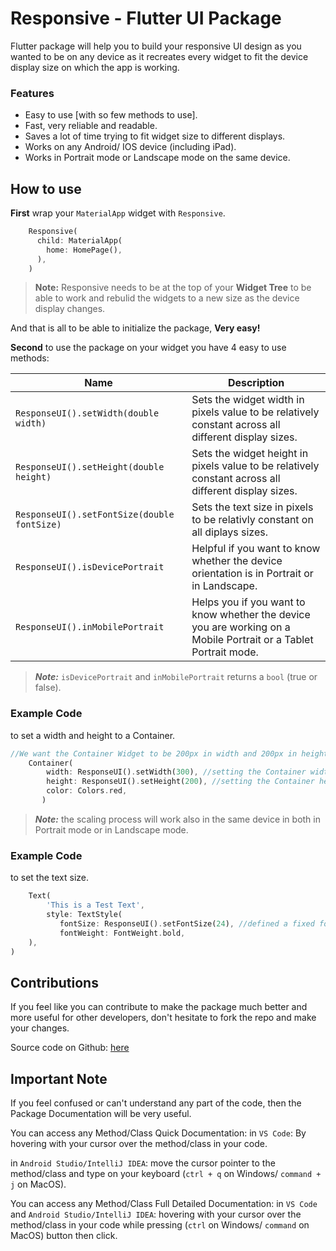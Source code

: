 # Responsive - Flutter UI Package

Flutter package will help you to build  your responsive UI design as you wanted to be on any device as it recreates every widget to fit the device display size on which the app is working.

### Features
- Easy to use [with so few methods to use].
- Fast, very reliable and readable.
- Saves a lot of time trying to fit widget size to different displays.
- Works on any Android/ IOS device (including iPad).
- Works in Portrait mode or Landscape mode on the same device.


## How to use
**First** wrap your `MaterialApp` widget with `Responsive`.

```dart
    Responsive(
      child: MaterialApp(
        home: HomePage(),
      ),
    )
```

> **Note:** Responsive needs to be at the top of your **Widget Tree** to be able to work and rebulid the widgets to a new size as the device display changes.

And that is all to be able to initialize the package, **Very easy!**


**Second** to use the package on your widget you have 4 easy to use methods:

| Name  | Description  |
| ------------ | ------------ |
| `ResponseUI().setWidth(double width)`     |  Sets the widget width in pixels value to be relatively constant across all different display sizes. |
| `ResponseUI().setHeight(double height)`     | Sets the widget height in pixels value to be relatively constant across all different display sizes. |
| `ResponseUI().setFontSize(double fontSize)`     | Sets the text size in pixels to be relativly constant on all diplays sizes. |
| `ResponseUI().isDevicePortrait`     | Helpful if you want to know whether the device orientation is in Portrait or in Landscape.  |
| `ResponseUI().inMobilePortrait`     | Helps you if you want to know whether the device you are working on a Mobile Portrait or a Tablet Portrait mode.  |

> ***Note:*** `isDevicePortrait` and `inMobilePortrait` returns a `bool` (true or false).

### Example Code
to set a width and height to a Container.

```dart
//We want the Container Widget to be 200px in width and 200px in height
    Container(
        width: ResponseUI().setWidth(300), //setting the Container width to be 300px
        height: ResponseUI().setHeight(200), //setting the Container height to be 300px
        color: Colors.red,
       )
```
> ***Note:*** the scaling process will work also in the same device in both
in Portrait mode or in Landscape mode.

### Example Code
to set the text size.

```dart
    Text(
        'This is a Test Text',
        style: TextStyle(
           fontSize: ResponseUI().setFontSize(24), //defined a fixed font size in pixels
           fontWeight: FontWeight.bold,
    ),
)
```
## Contributions

If you feel like you can contribute to make the package much better and more useful for other
developers, don't hesitate to fork the repo and make your changes.

Source code on Github: [here](https://github.com/AhmedAbouelkher/Responsive-for-Flutter "here")


## Important Note

If you feel confused or can't understand any part of the code, then the Package
Documentation will be very useful.

You can access any Method/Class Quick Documentation:
  in `VS Code`: By hovering with your cursor over the method/class in your code.

  in `Android Studio/IntelliJ IDEA`: move the cursor pointer to the method/class and type
  on your keyboard (`ctrl + q` on Windows/ `command + j` on MacOS).

You can access any Method/Class Full Detailed Documentation:
  in `VS Code` and `Android Studio/IntelliJ IDEA`:  hovering with your cursor over the method/class in your code while
  pressing (`ctrl` on Windows/ `command` on MacOS) button then click.
